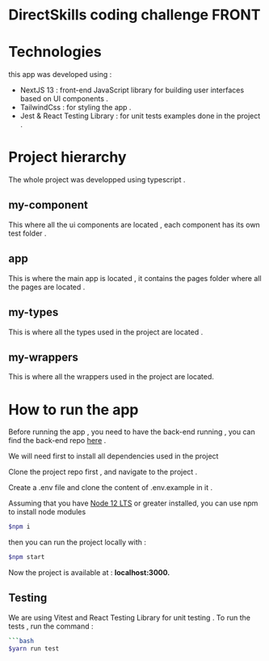 # DirectSkills coding challenge FRONT

# Technologies

this app was developed using :

- NextJS 13 : front-end JavaScript library for building user interfaces based on UI components .
- TailwindCss : for styling the app .
- Jest & React Testing Library : for unit tests examples done in the project .

# Project hierarchy

The whole project was developped using typescript .

## my-component

This where all the ui components are located , each component has its own test folder .

## app

This is where the main app is located , it contains the pages folder where all the pages are located .

## my-types

This is where all the types used in the project are located .

## my-wrappers

This is where all the wrappers used in the project are located.

# How to run the app

Before running the app , you need to have the back-end running , you can find the back-end repo [here](https://github.com/noumane06/DirectSkills/tree/master/direct-skills-back) .

We will need first to install all dependencies used in the project

Clone the project repo first , and navigate to the project .

Create a .env file and clone the content of .env.example in it .

Assuming that you have [Node 12 LTS](https://nodejs.org/en/download/) or greater installed, you can use npm to install node modules

```bash
$npm i
```

then you can run the project locally with :

```bash
$npm start
```

Now the project is available at : **localhost:3000.**

## Testing

We are using Vitest and React Testing Library for unit testing . To run the tests , run the command :

````bash
```bash
$yarn run test
````
